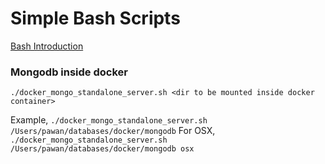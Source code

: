 # Simple Bash Scripts

[Bash Introduction](http://tldp.org/HOWTO/Bash-Prog-Intro-HOWTO.html) 


### Mongodb inside docker

```
./docker_mongo_standalone_server.sh <dir to be mounted inside docker container>
```
Example, ```./docker_mongo_standalone_server.sh /Users/pawan/databases/docker/mongodb```
For OSX, ```./docker_mongo_standalone_server.sh /Users/pawan/databases/docker/mongodb osx```
